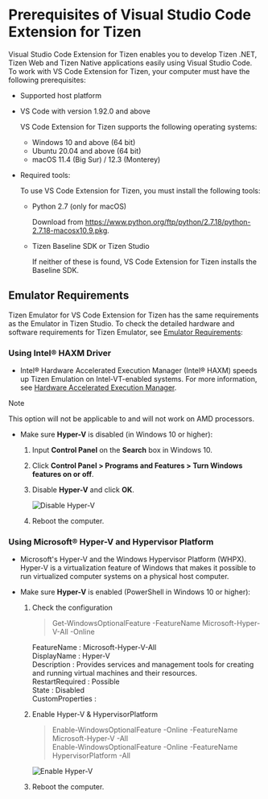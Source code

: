 # Prerequisites of Visual Studio Code Extension for Tizen

Visual Studio Code Extension for Tizen enables you to develop Tizen .NET, Tizen Web and Tizen Native applications easily using Visual Studio Code. To work with VS Code Extension for Tizen, your computer must have the following prerequisites:

- Supported host platform
- VS Code with version 1.92.0 and above

    VS Code Extension for Tizen supports the following operating systems:

    - Windows 10 and above (64 bit)
    - Ubuntu 20.04 and above (64 bit)
    - macOS 11.4 (Big Sur) / 12.3 (Monterey)

- Required tools:

    To use VS Code Extension for Tizen, you must install the following tools:

    - Python 2.7 (only for macOS)

      Download from <https://www.python.org/ftp/python/2.7.18/python-2.7.18-macosx10.9.pkg>.

    - Tizen Baseline SDK or Tizen Studio

      If neither of these is found, VS Code Extension for Tizen installs the Baseline SDK.

## Emulator Requirements

Tizen Emulator for VS Code Extension for Tizen has the same requirements as the Emulator in Tizen Studio. To check the detailed hardware and software requirements for Tizen Emulator, see [Emulator Requirements](../tizen-studio/setup/prerequisites.md#emulator):

### Using Intel&reg; HAXM Driver

- Intel&reg; Hardware Accelerated Execution Manager (Intel&reg; HAXM) speeds up Tizen Emulation on Intel-VT-enabled systems. For more information, see [Hardware Accelerated Execution Manager](../tizen-studio/setup/hardware-accelerated-execution-manager.md).

> [!NOTE]
> This option will not be applicable to and will not work on AMD processors.

- Make sure **Hyper-V** is disabled (in Windows 10 or higher):
  1. Input **Control Panel** on the **Search** box in Windows 10.

  2. Click **Control Panel > Programs and Features > Turn Windows features on or off**.

  3. Disable **Hyper-V** and click **OK**.

     ![Disable Hyper-V](./media/cs_prerequisite-disable-hyperv.png)

  4. Reboot the computer.

### Using Microsoft&reg; Hyper-V and Hypervisor Platform

- Microsoft's Hyper-V and the Windows Hypervisor Platform (WHPX). Hyper-V is a virtualization feature of Windows that makes it possible to run virtualized computer systems on a physical host computer.

- Make sure **Hyper-V** is enabled (PowerShell in Windows 10 or higher):
  1. Check the configuration

     > Get-WindowsOptionalFeature -FeatureName Microsoft-Hyper-V-All -Online

     FeatureName      : Microsoft-Hyper-V-All\
     DisplayName      : Hyper-V\
     Description      : Provides services and management tools for creating and running virtual machines and their resources.\
                      RestartRequired  : Possible\
                      State            : Disabled\
                      CustomProperties :

  2. Enable Hyper-V & HypervisorPlatform

     > Enable-WindowsOptionalFeature -Online -FeatureName Microsoft-Hyper-V -All\
     > Enable-WindowsOptionalFeature -Online -FeatureName HypervisorPlatform -All

     ![Enable Hyper-V](./media/cs_prerequisite-enable-hyperv.png)

  3. Reboot the computer.

